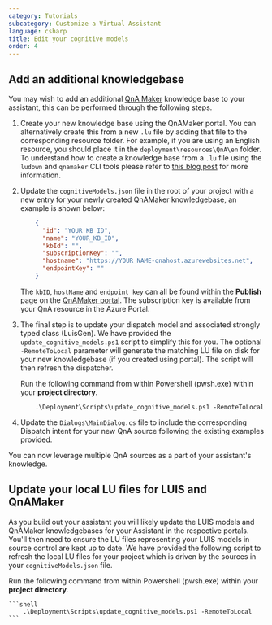 ```yaml
---
category: Tutorials
subcategory: Customize a Virtual Assistant
language: csharp
title: Edit your cognitive models
order: 4
---
```



## Add an additional knowledgebase

You may wish to add an additional [QnA Maker](https://www.qnamaker.ai/) knowledge base to your assistant, this can be performed through the following steps.

1. Create your new knowledge base using the QnAMaker portal. You can alternatively create this from a new `.lu` file by adding that file to the corresponding resource folder. For example, if you are using an English resource, you should place it in the `deployment\resources\QnA\en` folder. To understand how to create a knowledge base from a `.lu` file using the `ludown` and `qnamaker` CLI tools please refer to [this blog post](https://blog.botframework.com/2018/06/20/qnamaker-with-the-new-botbuilder-tools-for-local-development/) for more information.

3. Update the `cognitiveModels.json` file in the root of your project with a new entry for your newly created QnAMaker knowledgebase, an example is shown below:

    ```json
        {
          "id": "YOUR_KB_ID",
          "name": "YOUR_KB_ID",
          "kbId": "",
          "subscriptionKey": "",
          "hostname": "https://YOUR_NAME-qnahost.azurewebsites.net",
          "endpointKey": ""
        }
    ```

    The `kbID`, `hostName` and `endpoint key` can all be found within the **Publish** page on the [QnAMaker portal](https://qnamaker.ai). The subscription key is available from your QnA resource in the Azure Portal.

4. The final step is to update your dispatch model and associated strongly typed class (LuisGen). We have provided the `update_cognitive_models.ps1` script to simplify this for you. The optional `-RemoteToLocal` parameter will generate the matching LU file on disk for your new knowledgebase (if you created using portal). The script will then refresh the dispatcher. 

    Run the following command from within  Powershell (pwsh.exe) within your **project directory**.

    ```shell
        .\Deployment\Scripts\update_cognitive_models.ps1 -RemoteToLocal
    ```

5. Update the `Dialogs\MainDialog.cs` file to include the corresponding Dispatch intent for your new QnA source following the existing examples provided.

You can now leverage multiple QnA sources as a part of your assistant's knowledge.

## Update your local LU files for LUIS and QnAMaker

As you build out your assistant you will likely update the LUIS models and QnAMaker knowledgebases for your Assistant in the respective portals. You'll then need to ensure the LU files representing your LUIS models in source control are kept up to date. We have provided the following script to refresh the local LU files for your project which is driven by the sources in your `cognitiveModels.json` file.

Run the following command from within  Powershell (pwsh.exe) within your **project directory**.

    ```shell
        .\Deployment\Scripts\update_cognitive_models.ps1 -RemoteToLocal
    ```